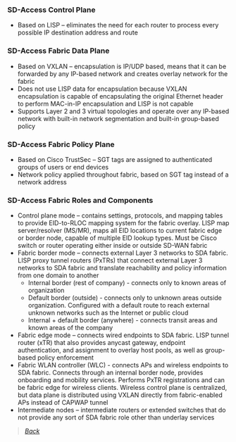 ### SD-Access Control Plane  
* Based on LISP – eliminates the need for each router to process every possible IP destination address and route  


### SD-Access Fabric Data Plane  
* Based on VXLAN – encapsulation is IP/UDP based, means that it can be forwarded by any IP-based network and creates overlay network for the fabric  
* Does not use LISP data for encapsulation because VXLAN encapsulation is capable of encapsulating the original Ethernet header to perform MAC-in-IP encapsulation and LISP is not capable  
* Supports Layer 2 and 3 virtual topologies and operate over any IP-based network with built-in network segmentation and built-in group-based policy  


### SD-Access Fabric Policy Plane  
* Based on Cisco TrustSec – SGT tags are assigned to authenticated groups of users or end devices  
* Network policy applied throughout fabric, based on SGT tag instead of a network address  


### SD-Access Fabric Roles and Components  
* Control plane mode – contains settings, protocols, and mapping tables to provide EID-to-RLOC mapping system for the fabric overlay. LISP map server/resolver (MS/MR), maps all EID locations to current fabric edge or border node, capable of multiple EID lookup types. Must be Cisco switch or router operating either inside or outside SD-WAN fabric  
* Fabric border mode – connects external Layer 3 networks to SDA fabric. LISP proxy tunnel routers (PxTRs) that connect external Layer 3 networks to SDA fabric and translate reachability and policy information from one domain to another  
  * Internal border (rest of company) - connects only to known areas of organization  
  * Default border (outside) - connects only to unknown areas outside organization. Configured with a default route to reach external unknown networks such as the Internet or public cloud  
  * Internal + default border (anywhere) - connects transit areas and known areas of the company  
* Fabric edge mode – connects wired endpoints to SDA fabric. LISP tunnel router (xTR) that also provides anycast gateway, endpoint authentication, and assignment to overlay host pools, as well as group-based policy enforcement  
* Fabric WLAN controller (WLC) - connects APs and wireless endpoints to SDA fabric. Connects through an internal border node, provides onboarding and mobility services. Performs PxTR registrations and can be fabric edge for wireless clients. Wireless control plane is centralized, but data plane is distributed using VXLAN directly from fabric-enabled APs instead of CAPWAP tunnel  
* Intermediate nodes – intermediate routers or extended switches that do not provide any sort of SDA fabric role other than underlay services  


> [*Back*](https://github.com/network-dluong/CCNP-ENCOR/tree/1.0-Architecture)
